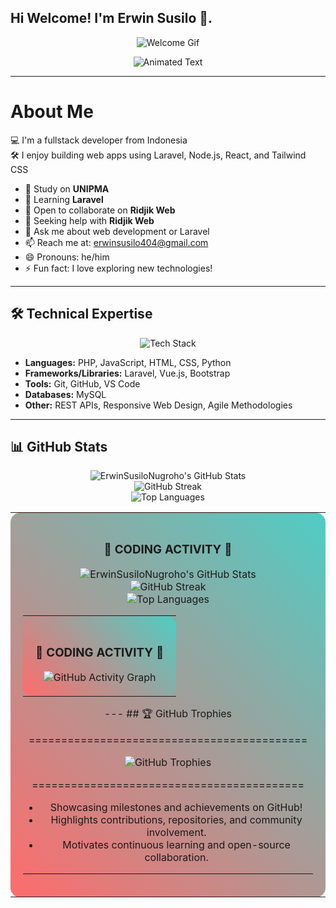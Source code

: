 ## Hi Welcome! I'm Erwin Susilo 👋.
<p align="center">
    <img src="https://media3.giphy.com/media/v1.Y2lkPTc5MGI3NjExNHVxYjk4bHd0ZWpwbjVzdWI2NzQzeGx6YXRlN3lqdWliNjVtcnZ6cCZlcD12MV9pbnRlcm5hbF9naWZfYnlfaWQmY3Q9Zw/jt7bAtEijhurm/giphy.gif" alt="Welcome Gif" /> 
    <br>
</p>
<p align="center">
    <img src="https://readme-typing-svg.demolab.com?font=Fira+Code&size=22&pause=1000&color=019434&center=true&vCenter=true&width=600&lines=Hi+there!+I'm+Erwin;Fullstack+Developer+from+Indonesia;Welcome+to+my+GitHub+Profile!" alt="Animated Text" />
</p>

-----

# About Me
💻 I'm a fullstack developer from Indonesia <br>
🛠 I enjoy building web apps using Laravel, Node.js, React, and Tailwind CSS
- 🔭 Study on **UNIPMA**
- 🌱 Learning **Laravel**
- 👯 Open to collaborate on **Ridjik Web**
- 🤔 Seeking help with **Ridjik Web**
- 💬 Ask me about web development or Laravel
- 📫 Reach me at: [erwinsusilo404@gmail.com](erwinsusilo404@gmail.com)
- 😄 Pronouns: he/him
- ⚡ Fun fact: I love exploring new technologies!

-----

## 🛠️ Technical Expertise
<p align="center">
    <img src="https://skillicons.dev/icons?i=php,js,html,css,python,laravel,vue,bootstrap,git,github,vscode,mysql" alt="Tech Stack" />
</p>

- **Languages:** PHP, JavaScript, HTML, CSS, Python
- **Frameworks/Libraries:** Laravel, Vue.js, Bootstrap
- **Tools:** Git, GitHub, VS Code
- **Databases:** MySQL
- **Other:** REST APIs, Responsive Web Design, Agile Methodologies

-----

## 📊 GitHub Stats

<p align="center">
    <img src="https://github-readme-stats.vercel.app/api?username=ErwinSusiloNugroho&show_icons=true&theme=radical&count_private=true&hide_border=true&include_all_commits=true" alt="ErwinSusiloNugroho's GitHub Stats" />
    <br/>
    <img src="https://github-readme-streak-stats.herokuapp.com/?user=ErwinSusiloNugroho&theme=radical&hide_border=true&date_format=M%20j%5B%2C%20Y%5D" alt="GitHub Streak" />
    <br/>
    <img src="https://github-readme-stats.vercel.app/api/top-langs/?username=ErwinSusiloNugroho&layout=compact&theme=radical&hide_border=true&langs_count=8&card_width=445" alt="Top Languages" />
</p>

<table align="center">
<tr>
<td align="center" style="padding: 20px; background: linear-gradient(45deg, #ff6b6b, #4ecdc4); border-radius: 15px;">

### 🚀 **CODING ACTIVITY** 🚀

<p align="center">
    <img src="https://github-readme-stats.vercel.app/api?username=ErwinSusiloNugroho&show_icons=true&theme=radical&count_private=true&hide_border=true&include_all_commits=true&cache_seconds=1800" alt="ErwinSusiloNugroho's GitHub Stats" />
    <br/>
    <img src="https://github-readme-streak-stats.herokuapp.com/?user=ErwinSusiloNugroho&theme=radical&hide_border=true&date_format=M%20j%5B%2C%20Y%5D" alt="GitHub Streak" />
    <br/>
    <img src="https://github-readme-stats.vercel.app/api/top-langs/?username=ErwinSusiloNugroho&layout=compact&theme=radical&hide_border=true&langs_count=8&card_width=445" alt="Top Languages" />
</p>

<table align="center">
<tr>
<td align="center" style="padding: 20px; background: linear-gradient(45deg, #ff6b6b, #4ecdc4); border-radius: 15px;">

### 🚀 **CODING ACTIVITY** 🚀

<img src="https://github-readme-activity-graph.vercel.app/graph?username=ErwinSusiloNugroho&theme=radical&hide_border=true&area=true&bg_color=0d1117" alt="GitHub Activity Graph" />

</td>
</tr>
</table>
---
## 🏆 GitHub Trophies

<p align="center">
    ===========================================
</p>
<p align="center">
    <img src="https://github-profile-trophy.vercel.app/?username=ErwinSusiloNugroho&theme=matrix&no-frame=false&margin-w=15&column=7" alt="GitHub Trophies" />
</p>
<p align="center">
    ==========================================
</p>

- Showcasing milestones and achievements on GitHub!
- Highlights contributions, repositories, and community involvement.
- Motivates continuous learning and open-source collaboration.

---
</p>

